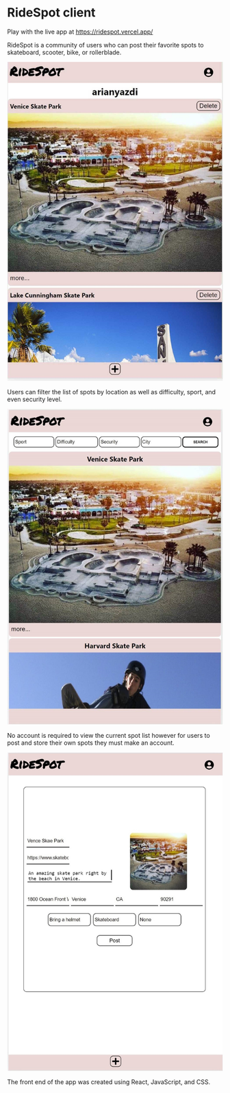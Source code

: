 # RideSpot client

Play with the live app at https://ridespot.vercel.app/

RideSpot is a community of users who can post their favorite spots to skateboard, scooter, bike, or rollerblade.

![post list](src/MainPaige/images/ProfilePage.jpg)

Users can filter the list of spots by location as well as difficulty, sport, and even security level.

![post list](src/MainPaige/images/PostList.jpg)

No account is required to view the current spot list however for users to post and store their own spots they must make an account.

![post list](src/MainPaige/images/AddPost.jpg)

The front end of the app was created using React, JavaScript, and CSS.



